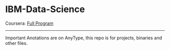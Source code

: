 # IBM-Data-Science

Coursera: [Full Program](https://www.coursera.org/professional-certificates/ibm-data-science)

--- 

Important Anotations are on AnyType, this repo is for projects, binaries and other files.
